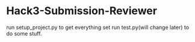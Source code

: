 # Hack3-Submission-Reviewer
run setup_project.py to get everything set
run test.py(will change later) to do some stuff.
